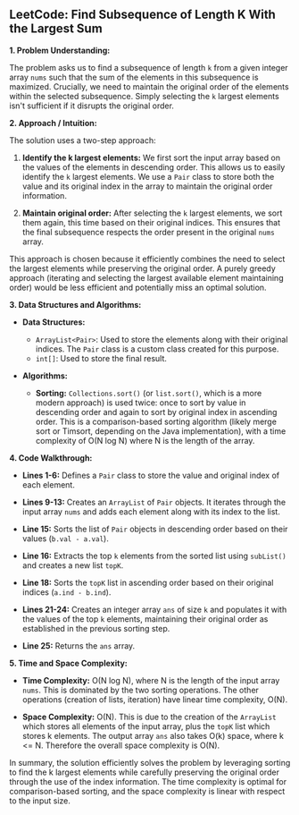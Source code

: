## LeetCode: Find Subsequence of Length K With the Largest Sum

**1. Problem Understanding:**

The problem asks us to find a subsequence of length `k` from a given integer array `nums` such that the sum of the elements in this subsequence is maximized.  Crucially, we need to maintain the original order of the elements within the selected subsequence.  Simply selecting the `k` largest elements isn't sufficient if it disrupts the original order.


**2. Approach / Intuition:**

The solution uses a two-step approach:

1. **Identify the k largest elements:** We first sort the input array based on the values of the elements in descending order.  This allows us to easily identify the `k` largest elements.  We use a `Pair` class to store both the value and its original index in the array to maintain the original order information.

2. **Maintain original order:** After selecting the `k` largest elements, we sort them again, this time based on their original indices. This ensures that the final subsequence respects the order present in the original `nums` array.

This approach is chosen because it efficiently combines the need to select the largest elements while preserving the original order.  A purely greedy approach (iterating and selecting the largest available element maintaining order) would be less efficient and potentially miss an optimal solution.


**3. Data Structures and Algorithms:**

* **Data Structures:**
    * `ArrayList<Pair>`:  Used to store the elements along with their original indices. The `Pair` class is a custom class created for this purpose.
    * `int[]`: Used to store the final result.

* **Algorithms:**
    * **Sorting:**  `Collections.sort()` (or `list.sort()`, which is a more modern approach) is used twice: once to sort by value in descending order and again to sort by original index in ascending order. This is a comparison-based sorting algorithm (likely merge sort or Timsort, depending on the Java implementation), with a time complexity of O(N log N) where N is the length of the array.


**4. Code Walkthrough:**

* **Lines 1-6:** Defines a `Pair` class to store the value and original index of each element.

* **Lines 9-13:** Creates an `ArrayList` of `Pair` objects.  It iterates through the input array `nums` and adds each element along with its index to the list.

* **Line 15:** Sorts the list of `Pair` objects in descending order based on their values (`b.val - a.val`).

* **Line 16:** Extracts the top `k` elements from the sorted list using `subList()` and creates a new list `topK`.

* **Line 18:** Sorts the `topK` list in ascending order based on their original indices (`a.ind - b.ind`).

* **Lines 21-24:** Creates an integer array `ans` of size `k` and populates it with the values of the top `k` elements, maintaining their original order as established in the previous sorting step.

* **Line 25:** Returns the `ans` array.


**5. Time and Space Complexity:**

* **Time Complexity:** O(N log N), where N is the length of the input array `nums`. This is dominated by the two sorting operations. The other operations (creation of lists, iteration) have linear time complexity, O(N).

* **Space Complexity:** O(N). This is due to the creation of the `ArrayList` which stores all elements of the input array, plus the `topK` list which stores k elements. The output array `ans` also takes O(k) space, where k <= N. Therefore the overall space complexity is O(N).

In summary, the solution efficiently solves the problem by leveraging sorting to find the k largest elements while carefully preserving the original order through the use of the index information.  The time complexity is optimal for comparison-based sorting, and the space complexity is linear with respect to the input size.
